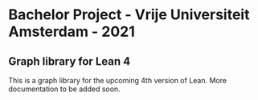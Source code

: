 # Bachelor Project - Vrije Universiteit Amsterdam - 2021
## Graph library for Lean 4

This is a graph library for the upcoming 4th version of Lean. More documentation to be added soon.
